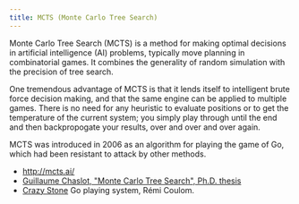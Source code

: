 ```yaml
---
title: MCTS (Monte Carlo Tree Search)
---
```


Monte Carlo Tree Search (MCTS) is a method for making optimal decisions in
artificial intelligence (AI) problems, typically move planning in combinatorial 
games. It combines the generality of random simulation with the precision of tree search.

One tremendous advantage of MCTS is that it lends itself to intelligent
brute force decision making, and that the same engine can be applied
to multiple games. There is no need for any heuristic to evaluate
positions or to get the temperature of the current system; you simply
play through until the end and then backpropogate your results, over
and over and over again.

MCTS was introduced in 2006 as an algorithm for playing the game of Go,
which had been resistant to attack by other methods.

* http://mcts.ai/
* [Guillaume Chaslot, "Monte Carlo Tree Search", Ph.D. thesis](https://project.dke.maastrichtuniversity.nl/games/files/phd/Chaslot_thesis.pdf)
* [Crazy Stone](https://www.remi-coulom.fr/CrazyStone/) Go playing system, Rémi Coulom.
